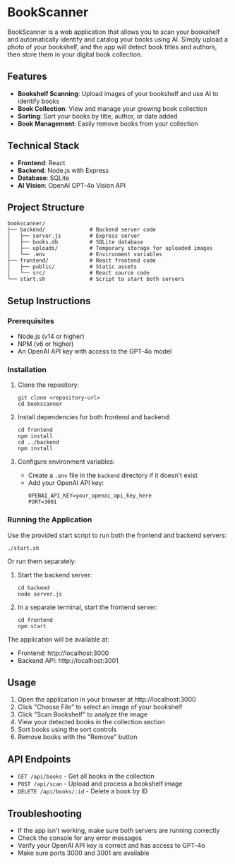 # BookScanner

BookScanner is a web application that allows you to scan your bookshelf and automatically identify and catalog your books using AI. Simply upload a photo of your bookshelf, and the app will detect book titles and authors, then store them in your digital book collection.

## Features

- **Bookshelf Scanning**: Upload images of your bookshelf and use AI to identify books
- **Book Collection**: View and manage your growing book collection
- **Sorting**: Sort your books by title, author, or date added
- **Book Management**: Easily remove books from your collection

## Technical Stack

- **Frontend**: React
- **Backend**: Node.js with Express
- **Database**: SQLite
- **AI Vision**: OpenAI GPT-4o Vision API

## Project Structure

```
bookscanner/
├── backend/              # Backend server code
│   ├── server.js         # Express server
│   ├── books.db          # SQLite database
│   ├── uploads/          # Temporary storage for uploaded images
│   └── .env              # Environment variables
├── frontend/             # React frontend code
│   ├── public/           # Static assets
│   └── src/              # React source code
└── start.sh              # Script to start both servers
```

## Setup Instructions

### Prerequisites

- Node.js (v14 or higher)
- NPM (v6 or higher)
- An OpenAI API key with access to the GPT-4o model

### Installation

1. Clone the repository:
   ```
   git clone <repository-url>
   cd bookscanner
   ```

2. Install dependencies for both frontend and backend:
   ```
   cd frontend
   npm install
   cd ../backend
   npm install
   ```

3. Configure environment variables:
   - Create a `.env` file in the `backend` directory if it doesn't exist
   - Add your OpenAI API key:
     ```
     OPENAI_API_KEY=your_openai_api_key_here
     PORT=3001
     ```

### Running the Application

Use the provided start script to run both the frontend and backend servers:

```
./start.sh
```

Or run them separately:

1. Start the backend server:
   ```
   cd backend
   node server.js
   ```

2. In a separate terminal, start the frontend server:
   ```
   cd frontend
   npm start
   ```

The application will be available at:
- Frontend: http://localhost:3000
- Backend API: http://localhost:3001

## Usage

1. Open the application in your browser at http://localhost:3000
2. Click "Choose File" to select an image of your bookshelf
3. Click "Scan Bookshelf" to analyze the image
4. View your detected books in the collection section
5. Sort books using the sort controls
6. Remove books with the "Remove" button

## API Endpoints

- `GET /api/books` - Get all books in the collection
- `POST /api/scan` - Upload and process a bookshelf image
- `DELETE /api/books/:id` - Delete a book by ID

## Troubleshooting

- If the app isn't working, make sure both servers are running correctly
- Check the console for any error messages
- Verify your OpenAI API key is correct and has access to GPT-4o
- Make sure ports 3000 and 3001 are available